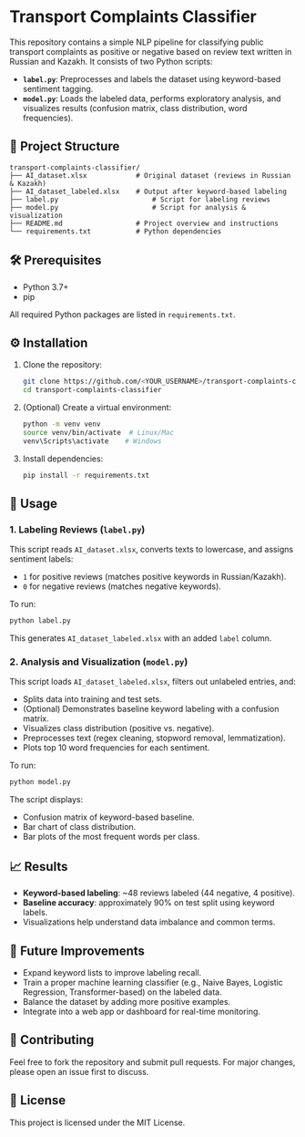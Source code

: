 # Transport Complaints Classifier

This repository contains a simple NLP pipeline for classifying public transport complaints as positive or negative based on review text written in Russian and Kazakh. It consists of two Python scripts:

- **`label.py`**: Preprocesses and labels the dataset using keyword-based sentiment tagging.
- **`model.py`**: Loads the labeled data, performs exploratory analysis, and visualizes results (confusion matrix, class distribution, word frequencies).

## 📂 Project Structure

```
transport-complaints-classifier/
├── AI_dataset.xlsx            # Original dataset (reviews in Russian & Kazakh)
├── AI_dataset_labeled.xlsx    # Output after keyword-based labeling
├── label.py                       # Script for labeling reviews
├── model.py                       # Script for analysis & visualization
├── README.md                  # Project overview and instructions
└── requirements.txt           # Python dependencies
```

## 🛠 Prerequisites

- Python 3.7+
- pip

All required Python packages are listed in `requirements.txt`.

## ⚙️ Installation

1. Clone the repository:
   ```bash
   git clone https://github.com/<YOUR_USERNAME>/transport-complaints-classifier.git
   cd transport-complaints-classifier
   ```
2. (Optional) Create a virtual environment:
   ```bash
   python -m venv venv
   source venv/bin/activate  # Linux/Mac
   venv\Scripts\activate    # Windows
   ```
3. Install dependencies:
   ```bash
   pip install -r requirements.txt
   ```

## 🚀 Usage

### 1. Labeling Reviews (`label.py`)

This script reads `AI_dataset.xlsx`, converts texts to lowercase, and assigns sentiment labels:
- `1` for positive reviews (matches positive keywords in Russian/Kazakh).
- `0` for negative reviews (matches negative keywords).

To run:
```bash
python label.py
```
This generates `AI_dataset_labeled.xlsx` with an added `label` column.

### 2. Analysis and Visualization (`model.py`)

This script loads `AI_dataset_labeled.xlsx`, filters out unlabeled entries, and:
- Splits data into training and test sets.
- (Optional) Demonstrates baseline keyword labeling with a confusion matrix.
- Visualizes class distribution (positive vs. negative).
- Preprocesses text (regex cleaning, stopword removal, lemmatization).
- Plots top 10 word frequencies for each sentiment.

To run:
```bash
python model.py
```

The script displays:
- Confusion matrix of keyword-based baseline.
- Bar chart of class distribution.
- Bar plots of the most frequent words per class.

## 📈 Results

- **Keyword-based labeling**: ~48 reviews labeled (44 negative, 4 positive).
- **Baseline accuracy**: approximately 90% on test split using keyword labels.
- Visualizations help understand data imbalance and common terms.

## 🔧 Future Improvements

- Expand keyword lists to improve labeling recall.
- Train a proper machine learning classifier (e.g., Naive Bayes, Logistic Regression, Transformer-based) on the labeled data.
- Balance the dataset by adding more positive examples.
- Integrate into a web app or dashboard for real-time monitoring.

## 🤝 Contributing

Feel free to fork the repository and submit pull requests. For major changes, please open an issue first to discuss.

## 📄 License

This project is licensed under the MIT License.


